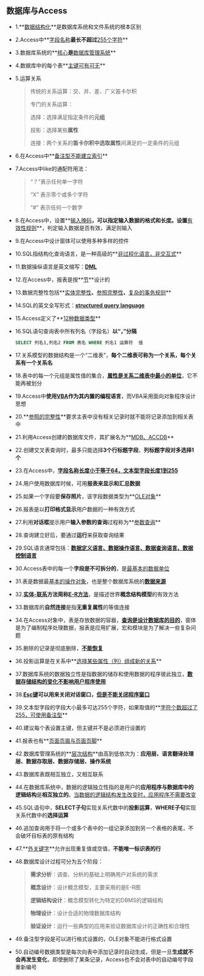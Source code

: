 ## 数据库与Access

- 1.**<u>数据结构化</u>**是数据库系统和文件系统的根本区别

- 2.Access中**<u>字段名称</u>**最长不超过**<u>255个字符</u>**

- 3.数据库系统的**<u>核心</u>**是**<u>数据库管理系统</u>**

- 4.数据库中的每个表**<u>主键可有可无</u>**

- 5.运算关系

  > 传统的关系运算：交、并、差、广义笛卡尔积
  >
  > 专门的关系运算：
  >
  > 选择：选择满足指定条件的**元组**
  >
  > 投影：选择某些**属性**
  >
  > 连接：两个关系的**笛卡尔积中选取属性**间满足的一定条件的元组

- 6.在Access中**<u>备注型不能建立索引</u>**

- 7.Access中like的通配符用法：

  > “？”表示任何单一字符
  >
  > “X” 表示零个或多个字符
  >
  > “#” 表示任何一个数字

- 8.在Access中，设置**<u>输入掩码</u>**，可以指定输入数据的格式和长度。设置**<u>有效性规则</u>**，判定输入数据是否有效，满足则输入

- 9.在Access中设计窗体可以使用多种多样的控件

- 10.SQL指结构化查询语言，是一种高级的**<u>非过程化语言，非交互式</u>**

- 11.数据操纵语言是英文缩写：**<u>DML</u>**

- 12.在Access中，报表是按**<u>节</u>**设计的

- 13.数据完整性包括**<u>实体完整性</u>**、**<u>参照完整性</u>**、**<u>复杂的事务规则</u>**

- 14.SQL的英文全写形式：**<u>structured query language</u>**

- 15.Access定义了**<u>12种数据类型</u>**

- 16.SQL语句查询表中所有列名（字段名）**以“，”分隔**

  ```sql
  SELECT 列名1,列名2 FROM 表名 WHERE 列名1 运算符  值
  ```

- 17.关系模型的数据结构是一个“二维表”，**每个二维表可称为一个关系，每个关系有一个关系名**

- 18.表中的每一个元组是属性值的集合，**<u>属性是关系二维表中最小的单位</u>**，它不能再被划分

- 19.Access中**使用<u>VBA</u>作为其内置的编程语言**，而VBA采用面向对象程序设计思想

- 20.**<u>参照的完整性</u>**要求主表中没有相关记录时就不能将记录添加到相关表中

- 21.利用Access创建的数据库文件，其扩展名为**<u>MDB、ACCDB</u>**

- 22.创建交叉表查询时，最多只能选择**3个行标题字段**，**列标题字段对多选择1个**

- 23.在Access中，**<u>字段名称长度小于等于64，文本型字段长度1到255</u>**

- 24.用户使用数据库时候，可用**报表来显示和汇总数据**

- 25.如果一个字段要**保存照片**，该字段数据类型为**<u>OLE对象</u>**

- 26.报表是以**打印格式显示**用户数据的一种有效方式

- 27.利用**对话框**提示用户**输入参数的查询**过程称为**<u>参数查询</u>**

- 28.查询建立好后，要通过**运行**来获取查询结果

- 29.SQL语言通常包括：**<u>数据定义语言、数据操作语言、数据查询语言、数据控制语言</u>**

- 30.Access表中的每一个**字段是不可拆分的**，是<u>最基本的数据单位</u>

- 31.表是数据最<u>基本的操作对象</u>，也是整个数据库系统的<u>**数据来源**</u>

- 32.**<u>实体-联系</u>**方法简**称<u>E-R方法</u>**，是描述世界**概念结构模型**的有效方法

- 33.数据库的**自然连接**是指**无重复属性**的等值连接

- 34.在Access对象中，表是存放数据的容器，**<u>查询是设计数据库的目的</u>**，窗体是为了编制程序处理数据，报表是应用扩展，宏和模块是为了解决一些复杂问题

- 35.删除的记录是彻底删除，**<u>不能恢复</u>**

- 36.投影运算是在关系中**<u>选择某些属性（列）组成新的关系</u>**

- 37.数据库系统的数据独立性是指数据的储存和使用数据的程序彼此独立，**<u>数据存储结构的变化不影响用户程序使用</u>**

- 38.**<u>Esc键</u>**可以用来关闭对话窗口，**<u>但是不能关闭程序窗口</u>**

- 39.文本型字段的字段大小最多可达255个字符，如果取值的**<u>字符个数超过了255，可使用备注型</u>**

- 40.建议每个表设置主键，但主键并不是必须进行设置的

- 41.报表也有**<u>页面页眉与页面页脚</u>**

- 42.数据库管理系统的**<u>层次结构</u>**由高到低依次为：**应用层、语言翻译处理层、数据存取层、数据存储层、操作系统**

- 43.数据库表既相互独立，又相互联系

- 44.在数据库系统中，数据的逻辑独立性指的是用户的**应用程序与数据库中的逻辑结构**是**相互独立的**。<u>当数据的逻辑结构发生改变时，应用程序不需要改变</u>

- 45.SQL语句中，**SELECT子句**实现关系代数中的**投影运算**，**WHERE子句**实现关系代数中的**选择运算**

- 46.追加查询用于将一个或多个表中的一组记录添加到另一个表格的表尾，不会破坏目标表的原有结构

- 47.**<u>外关键字</u>**允许出现重复值或空值，**不能唯一标识表的行**

- 48.数据库设计过程可分为五个阶段：

  > **需求分析**：调查、分析的基础上明确用户对系统的需求
  >
  > **概念设计**：设计概念模型，主要采用的是E-R图
  >
  > **逻辑结构设计**：概念模型转化为特定的DBMS的逻辑结构
  >
  > **物理设计**：设计合适的物理数据库结构
  >
  > **验证设计**：运行一些典型的应用来验证数据库设计的正确性和合理性

- 49.备注型字段是可以进行格式设置的，OLE对象不能进行格式设置

- 50.自动编号数据类型是每次向表中添加记录时自动生成，但是一旦**生成就不会再发生变化**，即使删除了某条记录，Access也不会对表中的自动编号字段重新编号

